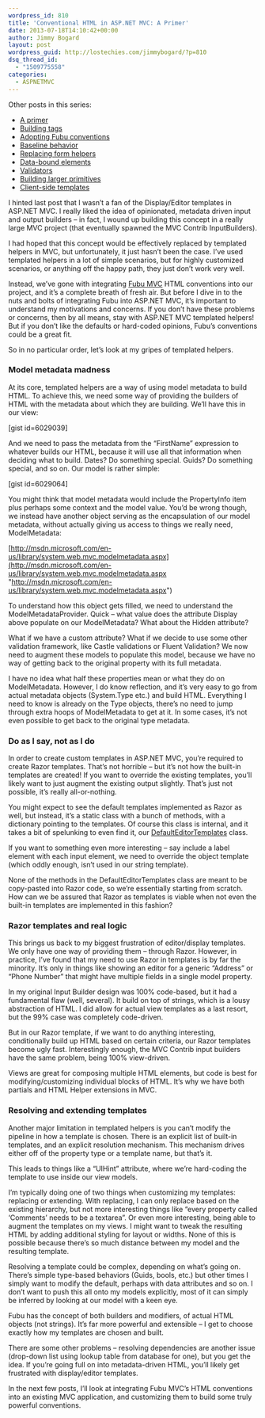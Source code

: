 ```yaml
---
wordpress_id: 810
title: 'Conventional HTML in ASP.NET MVC: A Primer'
date: 2013-07-18T14:10:42+00:00
author: Jimmy Bogard
layout: post
wordpress_guid: http://lostechies.com/jimmybogard/?p=810
dsq_thread_id:
  - "1509775558"
categories:
  - ASPNETMVC
---
```

Other posts in this series:

  * [A primer](http://lostechies.com/jimmybogard/2013/07/18/conventional-html-in-asp-net-mvc-a-primer/)
  * [Building tags](http://lostechies.com/jimmybogard/2013/08/13/conventional-html-in-asp-net-mvc-building-tags/)
  * [Adopting Fubu conventions](http://lostechies.com/jimmybogard/2014/07/11/conventional-html-in-asp-net-mvc-adopting-fubu-conventions/)
  * [Baseline behavior](http://lostechies.com/jimmybogard/2014/07/17/conventional-html-in-asp-net-mvc-baseline-behavior/)
  * [Replacing form helpers](http://lostechies.com/jimmybogard/2014/07/22/conventional-html-in-asp-net-mvc-replacing-form-helpers/)
  * [Data-bound elements](http://lostechies.com/jimmybogard/2014/07/23/conventional-html-in-asp-net-mvc-data-bound-elements/)
  * [Validators](http://lostechies.com/jimmybogard/2014/07/24/conventional-html-in-asp-net-mvc-validators/)
  * [Building larger primitives](http://lostechies.com/jimmybogard/2014/07/25/conventional-html-in-asp-net-mvc-building-larger-primitives/)
  * [Client-side templates](http://lostechies.com/jimmybogard/2014/08/14/conventional-html-in-asp-net-mvc-client-side-templates/)

I hinted last post that I wasn’t a fan of the Display/Editor templates in ASP.NET MVC. I really liked the idea of opinionated, metadata driven input and output builders – in fact, I wound up building this concept in a really large MVC project (that eventually spawned the MVC Contrib InputBuilders).

I had hoped that this concept would be effectively replaced by templated helpers in MVC, but unfortunately, it just hasn’t been the case. I’ve used templated helpers in a lot of simple scenarios, but for highly customized scenarios, or anything off the happy path, they just don’t work very well.

Instead, we’ve gone with integrating [Fubu MVC](http://mvc.fubu-project.org/) HTML conventions into our project, and it’s a complete breath of fresh air. But before I dive in to the nuts and bolts of integrating Fubu into ASP.NET MVC, it’s important to understand my motivations and concerns. If you don’t have these problems or concerns, then by all means, stay with ASP.NET MVC templated helpers! But if you don’t like the defaults or hard-coded opinions, Fubu’s conventions could be a great fit.

So in no particular order, let’s look at my gripes of templated helpers.

### Model metadata madness

At its core, templated helpers are a way of using model metadata to build HTML. To achieve this, we need some way of providing the builders of HTML with the metadata about which they are building. We’ll have this in our view:

[gist id=6029039]

And we need to pass the metadata from the “FirstName” expression to whatever builds our HTML, because it will use all that information when deciding what to build. Dates? Do something special. Guids? Do something special, and so on. Our model is rather simple:

[gist id=6029064]

You might think that model metadata would include the PropertyInfo item plus perhaps some context and the model value. You’d be wrong though, we instead have another object serving as the encapsulation of our model metadata, without actually giving us access to things we really need, ModelMetadata:

[http://msdn.microsoft.com/en-us/library/system.web.mvc.modelmetadata.aspx](http://msdn.microsoft.com/en-us/library/system.web.mvc.modelmetadata.aspx "http://msdn.microsoft.com/en-us/library/system.web.mvc.modelmetadata.aspx")

To understand how this object gets filled, we need to understand the ModelMetadataProvider. Quick – what value does the attribute Display above populate on our ModelMetadata? What about the Hidden attribute?

What if we have a custom attribute? What if we decide to use some other validation framework, like Castle validations or Fluent Validation? We now need to augment these models to populate this model, because we have no way of getting back to the original property with its full metadata.

I have no idea what half these properties mean or what they do on ModelMetadata. However, I do know reflection, and it’s very easy to go from actual metadata objects (System.Type etc.) and build HTML. Everything I need to know is already on the Type objects, there’s no need to jump through extra hoops of ModelMetadata to get at it. In some cases, it’s not even possible to get back to the original type metadata.

### Do as I say, not as I do

In order to create custom templates in ASP.NET MVC, you’re required to create Razor templates. That’s not horrible – but it’s not how the built-in templates are created! If you want to override the existing templates, you’ll likely want to just augment the existing output slightly. That’s just not possible, it’s really all-or-nothing.

You might expect to see the default templates implemented as Razor as well, but instead, it’s a static class with a bunch of methods, with a dictionary pointing to the templates. Of course this class is internal, and it takes a bit of spelunking to even find it, our [DefaultEditorTemplates](http://aspnetwebstack.codeplex.com/SourceControl/latest#src/System.Web.Mvc/Html/DefaultEditorTemplates.cs) class.

If you want to something even more interesting – say include a label element with each input element, we need to override the object template (which oddly enough, isn’t used in our string template).

None of the methods in the DefaultEditorTemplates class are meant to be copy-pasted into Razor code, so we’re essentially starting from scratch. How can we be assured that Razor as templates is viable when not even the built-in templates are implemented in this fashion?

### Razor templates and real logic

This brings us back to my biggest frustration of editor/display templates. We only have one way of providing them – through Razor. However, in practice, I’ve found that my need to use Razor in templates is by far the minority. It’s only in things like showing an editor for a generic “Address” or “Phone Number” that might have multiple fields in a single model property.

In my original Input Builder design was 100% code-based, but it had a fundamental flaw (well, several). It build on top of strings, which is a lousy abstraction of HTML. I did allow for actual view templates as a last resort, but the 99% case was completely code-driven.

But in our Razor template, if we want to do anything interesting, conditionally build up HTML based on certain criteria, our Razor templates become ugly fast. Interestingly enough, the MVC Contrib input builders have the same problem, being 100% view-driven.

Views are great for composing multiple HTML elements, but code is best for modifying/customizing individual blocks of HTML. It’s why we have both partials and HTML Helper extensions in MVC.

### Resolving and extending templates

Another major limitation in templated helpers is you can’t modify the pipeline in how a template is chosen. There is an explicit list of built-in templates, and an explicit resolution mechanism. This mechanism drives either off of the property type or a template name, but that’s it.

This leads to things like a “UIHint” attribute, where we’re hard-coding the template to use inside our view models.

I’m typically doing one of two things when customizing my templates: replacing or extending. With replacing, I can only replace based on the existing hierarchy, but not more interesting things like “every property called ‘Comments’ needs to be a textarea”. Or even more interesting, being able to augment the templates on my views. I might want to tweak the resulting HTML by adding additional styling for layout or widths. None of this is possible because there’s so much distance between my model and the resulting template.

Resolving a template could be complex, depending on what’s going on. There’s simple type-based behaviors (Guids, bools, etc.) but other times I simply want to modify the default, perhaps with data attributes and so on. I don’t want to push this all onto my models explicitly, most of it can simply be inferred by looking at our model with a keen eye.

Fubu has the concept of both builders and modifiers, of actual HTML objects (not strings). It’s far more powerful and extensible – I get to choose exactly how my templates are chosen and built.

There are some other problems – resolving dependencies are another issue (drop-down list using lookup table from database for one), but you get the idea. If you’re going full on into metadata-driven HTML, you’ll likely get frustrated with display/editor templates.

In the next few posts, I’ll look at integrating Fubu MVC’s HTML conventions into an existing MVC application, and customizing them to build some truly powerful conventions.